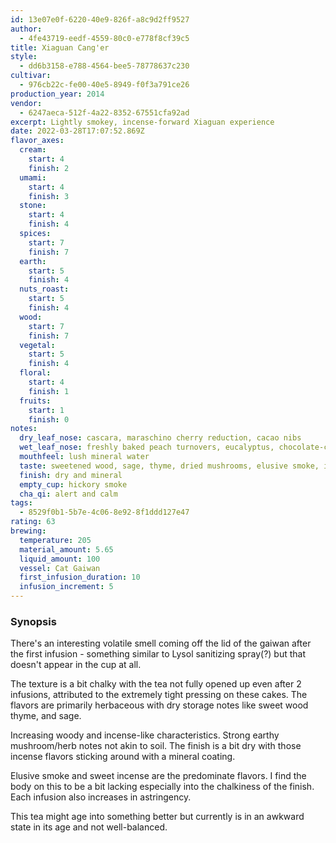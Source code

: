 ```yaml
---
id: 13e07e0f-6220-40e9-826f-a8c9d2ff9527
author:
  - 4fe43719-eedf-4559-80c0-e778f8cf39c5
title: Xiaguan Cang'er
style:
  - dd6b3158-e788-4564-bee5-78778637c230
cultivar:
  - 976cb22c-fe00-40e5-8949-f0f3a791ce26
production_year: 2014
vendor:
  - 6247aeca-512f-4a22-8352-67551cfa92ad
excerpt: Lightly smokey, incense-forward Xiaguan experience
date: 2022-03-28T17:07:52.869Z
flavor_axes:
  cream:
    start: 4
    finish: 2
  umami:
    start: 4
    finish: 3
  stone:
    start: 4
    finish: 4
  spices:
    start: 7
    finish: 7
  earth:
    start: 5
    finish: 4
  nuts_roast:
    start: 5
    finish: 4
  wood:
    start: 7
    finish: 7
  vegetal:
    start: 5
    finish: 4
  floral:
    start: 4
    finish: 1
  fruits:
    start: 1
    finish: 0
notes:
  dry_leaf_nose: cascara, maraschino cherry reduction, cacao nibs
  wet_leaf_nose: freshly baked peach turnovers, eucalyptus, chocolate-covered blueberries
  mouthfeel: lush mineral water
  taste: sweetened wood, sage, thyme, dried mushrooms, elusive smoke, incense
  finish: dry and mineral
  empty_cup: hickory smoke
  cha_qi: alert and calm
tags:
  - 8529f0b1-5b7e-4c06-8e92-8f1ddd127e47
rating: 63
brewing:
  temperature: 205
  material_amount: 5.65
  liquid_amount: 100
  vessel: Cat Gaiwan
  first_infusion_duration: 10
  infusion_increment: 5
---
```

### Synopsis

There's an interesting volatile smell coming off the lid of the gaiwan after the first infusion - something similar to Lysol sanitizing spray(?) but that doesn't appear in the cup at all.

The texture is a bit chalky with the tea not fully opened up even after 2 infusions, attributed to the extremely tight pressing on these cakes. The flavors are primarily herbaceous with dry storage notes like sweet wood thyme, and sage.

Increasing woody and incense-like characteristics. Strong earthy mushroom/herb notes not akin to soil. The finish is a bit dry with those incense flavors sticking around with a mineral coating.

Elusive smoke and sweet incense are the predominate flavors. I find the body on this to be a bit lacking especially into the chalkiness of the finish. Each infusion also increases in astringency.

This tea might age into something better but currently is in an awkward state in its age and not well-balanced.